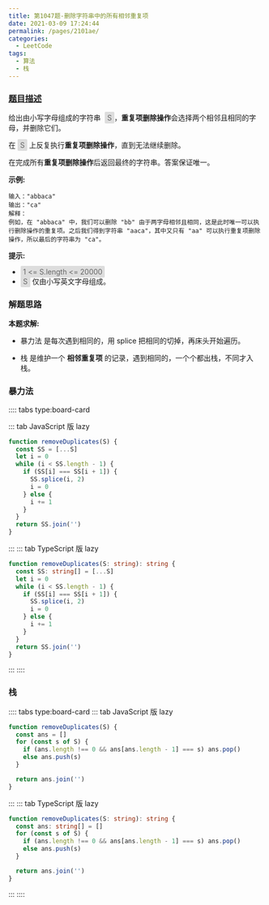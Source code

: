```yaml
---
title: 第1047题-删除字符串中的所有相邻重复项
date: 2021-03-09 17:24:44
permalink: /pages/2101ae/
categories:
  - LeetCode
tags:
  - 算法
  - 栈
---
```


### [题目描述](https://leetcode-cn.com/problems/remove-all-adjacent-duplicates-in-string/)

给出由小写字母组成的字符串  <span style="background: #ddd; color: #666; padding: 3px 5px; border-radius: 2px;">S</span>，**重复项删除操作**会选择两个相邻且相同的字母，并删除它们。

在 <span style="background: #ddd; color: #666; padding: 3px 5px; border-radius: 2px;">S</span> 上反复执行**重复项删除操作**，直到无法继续删除。

在完成所有**重复项删除操作**后返回最终的字符串。答案保证唯一。

<!-- more -->

**示例:**

```
输入："abbaca"
输出："ca"
解释：
例如，在 "abbaca" 中，我们可以删除 "bb" 由于两字母相邻且相同，这是此时唯一可以执行删除操作的重复项。之后我们得到字符串 "aaca"，其中又只有 "aa" 可以执行重复项删除操作，所以最后的字符串为 "ca"。
```

**提示:**

- <span style="background: #ddd; color: #666; padding: 3px 5px; border-radius: 2px;">1 <= S.length <= 20000</span>
- <span style="background: #ddd; color: #666; padding: 3px 5px; border-radius: 2px;">S</span> 仅由小写英文字母组成。

### 解题思路

**本题求解:**

- 暴力法 是每次遇到相同的，用 splice 把相同的切掉，再床头开始遍历。

- 栈 是维护一个 **相邻重复项** 的记录，遇到相同的，一个个都出栈，不同才入栈。

### 暴力法

:::: tabs type:board-card

::: tab JavaScript 版 lazy

```JavaScript
function removeDuplicates(S) {
  const SS = [...S]
  let i = 0
  while (i < SS.length - 1) {
    if (SS[i] === SS[i + 1]) {
      SS.splice(i, 2)
      i = 0
    } else {
      i += 1
    }
  }
  return SS.join('')
}
```

:::
::: tab TypeScript 版 lazy

```TypeScript
function removeDuplicates(S: string): string {
  const SS: string[] = [...S]
  let i = 0
  while (i < SS.length - 1) {
    if (SS[i] === SS[i + 1]) {
      SS.splice(i, 2)
      i = 0
    } else {
      i += 1
    }
  }
  return SS.join('')
}
```

:::
::::

### 栈

:::: tabs type:board-card
::: tab JavaScript 版 lazy

```JavaScript
function removeDuplicates(S) {
  const ans = []
  for (const s of S) {
    if (ans.length !== 0 && ans[ans.length - 1] === s) ans.pop()
    else ans.push(s)
  }

  return ans.join('')
}
```

:::
::: tab TypeScript 版 lazy

```TypeScript
function removeDuplicates(S: string): string {
  const ans: string[] = []
  for (const s of S) {
    if (ans.length !== 0 && ans[ans.length - 1] === s) ans.pop()
    else ans.push(s)
  }

  return ans.join('')
}
```

:::
::::
